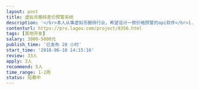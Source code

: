 ```yaml
---                
layout: post       
title: 虚拟币搬砖差价预警系统           
description: '</br>本人从事虚拟币搬砖行业，希望设计一款价格预警的api软件</br>1.开发过类似软件，了解过虚拟币这个行业</br>2.从事软件开发多年，有很扎实的功底</br>3.仅仅只要价格预警，不需要自动交易</br>'     
contenturl: https://pro.lagou.com/project/8356.html      
tags: [其他开发]            
salary: 3000-5000元          
publish_time: '已发布 20 小时'         
start_time: '2018-06-10 14:15:16'           
review: 33人                   
apply: 3人                   
recommend: 5人                   
time_range: 1-2周              
status: 招募中                  
---                 
```

